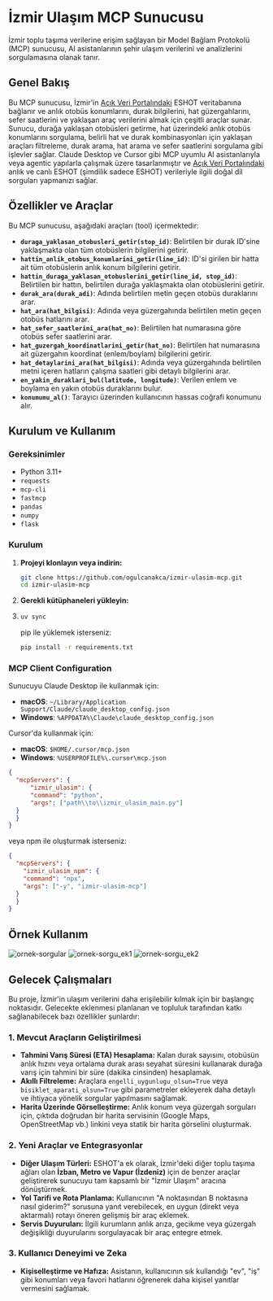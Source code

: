 # İzmir Ulaşım MCP Sunucusu

İzmir toplu taşıma verilerine erişim sağlayan bir Model Bağlam Protokolü (MCP) sunucusu, AI asistanlarının şehir ulaşım verilerini ve analizlerini sorgulamasına olanak tanır.

## Genel Bakış

Bu MCP sunucusu, İzmir'in [Açık Veri Portalındaki](https://acikveri.bizizmir.com/tr/dataset?organization=eshot) ESHOT veritabanına bağlanır ve anlık otobüs konumlarını, durak bilgilerini, hat güzergahlarını, sefer saatlerini ve yaklaşan araç verilerini almak için çeşitli araçlar sunar. Sunucu, durağa yaklaşan otobüsleri getirme, hat üzerindeki anlık otobüs konumlarını sorgulama, belirli hat ve durak kombinasyonları için yaklaşan araçları filtreleme, durak arama, hat arama ve sefer saatlerini sorgulama gibi işlevler sağlar. Claude Desktop ve Cursor gibi MCP uyumlu AI asistanlarıyla veya agentic yapılarla çalışmak üzere tasarlanmıştır ve [Açık Veri Portalındaki](https://acikveri.bizizmir.com/tr/dataset?organization=eshot) anlık ve canlı ESHOT (şimdilik sadece ESHOT) verileriyle ilgili doğal dil sorguları yapmanızı sağlar.

## Özellikler ve Araçlar

Bu MCP sunucusu, aşağıdaki araçları (tool) içermektedir:

* **`duraga_yaklasan_otobusleri_getir(stop_id)`**: Belirtilen bir durak ID'sine yaklaşmakta olan tüm otobüslerin bilgilerini getirir.
* **`hattin_anlik_otobus_konumlarini_getir(line_id)`**: ID'si girilen bir hatta ait tüm otobüslerin anlık konum bilgilerini getirir.
* **`hattin_duraga_yaklasan_otobuslerini_getir(line_id, stop_id)`**: Belirtilen bir hattın, belirtilen durağa yaklaşmakta olan otobüslerini getirir.
* **`durak_ara(durak_adi)`**: Adında belirtilen metin geçen otobüs duraklarını arar.
* **`hat_ara(hat_bilgisi)`**: Adında veya güzergahında belirtilen metin geçen otobüs hatlarını arar.
* **`hat_sefer_saatlerini_ara(hat_no)`**: Belirtilen hat numarasına göre otobüs sefer saatlerini arar.
* **`hat_guzergah_koordinatlarini_getir(hat_no)`**: Belirtilen hat numarasına ait güzergahın koordinat (enlem/boylam) bilgilerini getirir.
* **`hat_detaylarini_ara(hat_bilgisi)`**: Adında veya güzergahında belirtilen metni içeren hatların çalışma saatleri gibi detaylı bilgilerini arar.
* **`en_yakin_duraklari_bul(latitude, longitude)`**: Verilen enlem ve boylama en yakın otobüs duraklarını bulur.
* **`konumumu_al()`**: Tarayıcı üzerinden kullanıcının hassas coğrafi konumunu alır.

## Kurulum ve Kullanım

### Gereksinimler

* Python 3.11+
* `requests`
* `mcp-cli` 
* `fastmcp` 
* `pandas`
* `numpy`
* `flask`

### Kurulum
1.  **Projeyi klonlayın veya indirin:**
    ```bash
    git clone https://github.com/ogulcanakca/izmir-ulasim-mcp.git
    cd izmir-ulasim-mcp
    ```

2.  **Gerekli kütüphaneleri yükleyin:**
3.  
    ```bash
    uv sync
    ```
    pip ile yüklemek isterseniz:
    ```bash
    pip install -r requirements.txt
    ```

### MCP Client Configuration
Sunucuyu Claude Desktop ile kullanmak için:

- **macOS**: `~/Library/Application Support/Claude/claude_desktop_config.json`
- **Windows**: `%APPDATA%\Claude\claude_desktop_config.json`

Cursor'da kullanmak için:

- **macOS**: `$HOME/.cursor/mcp.json`
- **Windows**: `%USERPROFILE%\.cursor\mcp.json`

```json
{
  "mcpServers": {
      "izmir_ulasim": {
      "command": "python",
      "args": ["path\\to\\izmir_ulasim_main.py"]
  }
  }
}
```
veya npm ile oluşturmak isterseniz:
```json
{
  "mcpServers": {
    "izmir_ulasim_npm": {
    "command": "npx",
    "args": ["-y", "izmir-ulasim-mcp"]
  }
  }
}
```

## Örnek Kullanım

![ornek-sorgular](assets/ornek-sorgular.png)
![ornek-sorgu_ek1](assets/ornek_sorgu_ek1.png)
![ornek-sorgu_ek2](assets/ornek_sorgu_ek2.png)

## Gelecek Çalışmaları

Bu proje, İzmir'in ulaşım verilerini daha erişilebilir kılmak için bir başlangıç noktasıdır. Gelecekte eklenmesi planlanan ve topluluk tarafından katkı sağlanabilecek bazı özellikler şunlardır:

### 1. Mevcut Araçların Geliştirilmesi
- **Tahmini Varış Süresi (ETA) Hesaplama:** Kalan durak sayısını, otobüsün anlık hızını veya ortalama durak arası seyahat süresini kullanarak durağa varış için tahmini bir süre (dakika cinsinden) hesaplamak.
- **Akıllı Filtreleme:** Araçlara `engelli_uygunlugu_olsun=True` veya `bisiklet_aparati_olsun=True` gibi parametreler ekleyerek daha detaylı ve ihtiyaca yönelik sorgular yapılmasını sağlamak.
- **Harita Üzerinde Görselleştirme:** Anlık konum veya güzergah sorguları için, çıktıda doğrudan bir harita servisinin (Google Maps, OpenStreetMap vb.) linkini veya statik bir harita görselini oluşturmak.

### 2. Yeni Araçlar ve Entegrasyonlar
- **Diğer Ulaşım Türleri:** ESHOT'a ek olarak, İzmir'deki diğer toplu taşıma ağları olan **İzban, Metro ve Vapur (İzdeniz)** için de benzer araçlar geliştirerek sunucuyu tam kapsamlı bir "İzmir Ulaşım" aracına dönüştürmek.
- **Yol Tarifi ve Rota Planlama:** Kullanıcının "A noktasından B noktasına nasıl giderim?" sorusuna yanıt verebilecek, en uygun (direkt veya aktarmalı) rotayı öneren gelişmiş bir araç eklemek.
- **Servis Duyuruları:** İlgili kurumların anlık arıza, gecikme veya güzergah değişikliği duyurularını sorgulayacak bir araç entegre etmek.

### 3. Kullanıcı Deneyimi ve Zeka
- **Kişiselleştirme ve Hafıza:** Asistanın, kullanıcının sık kullandığı "ev", "iş" gibi konumları veya favori hatlarını öğrenerek daha kişisel yanıtlar vermesini sağlamak.
